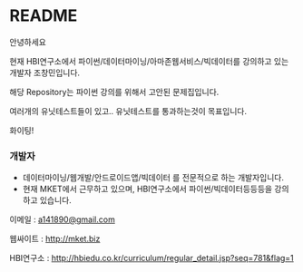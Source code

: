 # README #

안녕하세요

현재 HBI연구소에서 파이썬/데이터마이닝/아마존웹서비스/빅데이터를 강의하고 있는 개발자 조창민입니다.

해당 Repository는 파이썬 강의를 위해서 고안된 문제집입니다.

여러개의 유닛테스트들이 있고.. 유닛테스트를 통과하는것이 목표입니다.

화이팅!


### 개발자 ###
* 데이터마이닝/웹개발/안드로이드앱/빅데이터 를 전문적으로 하는 개발자입니다.
* 현재 MKET에서 근무하고 있으며, HBI연구소에서 파이썬/빅데이터등등등을 강의하고 있습니다.


이메일 : [a141890@gmail.com](a141890@gmail.com)

웹싸이트 : http://mket.biz

HBI연구소 : http://hbiedu.co.kr/curriculum/regular_detail.jsp?seq=781&flag=1